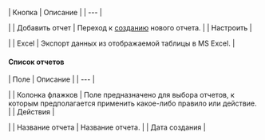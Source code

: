 | Кнопка | Описание |
| --- |

|
| Добавить отчет | Переход к [созданию](/user_help/store/sale/statistic/sale_report_construct.php) нового отчета. |
| Настроить |

|
| Excel | Экспорт данных из отображаемой таблицы в MS Excel. |

#### Список отчетов

| Поле | Описание |
| --- |

|
| Колонка флажков | Поле предназначено для выбора отчетов, к которым предполагается применить какое-либо правило или действие. |
| Действия |

|
| Название отчета | Название отчета. |
| Дата создания |